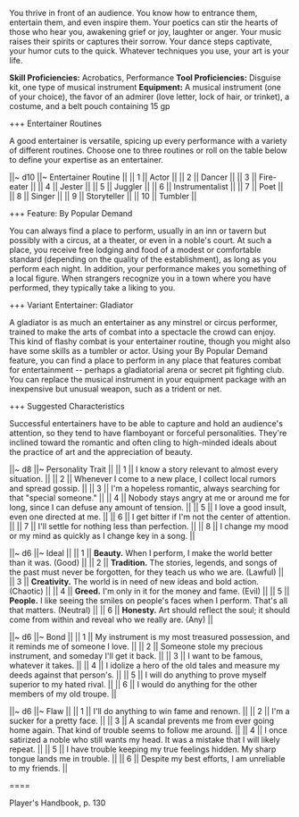 You thrive in front of an audience. You know how to entrance them, entertain them, and even inspire them. Your poetics can stir the hearts of those who hear you, awakening grief or joy, laughter or anger. Your music raises their spirits or captures their sorrow. Your dance steps captivate, your humor cuts to the quick. Whatever techniques you use, your art is your life.

**Skill Proficiencies:** Acrobatics, Performance
**Tool Proficiencies:** Disguise kit, one type of musical instrument
**Equipment:** A musical instrument (one of your choice), the favor of an admirer (love letter, lock of hair, or trinket), a costume, and a belt pouch containing 15 gp

+++ Entertainer Routines

A good entertainer is versatile, spicing up every performance with a variety of different routines. Choose one to three routines or roll on the table below to define your expertise as an entertainer.

||~ d10 ||~ Entertainer Routine ||
|| 1 || Actor ||
|| 2 || Dancer ||
|| 3 || Fire-eater ||
|| 4 || Jester ||
|| 5 || Juggler ||
|| 6 || Instrumentalist ||
|| 7 || Poet ||
|| 8 || Singer ||
|| 9 || Storyteller ||
|| 10 || Tumbler ||

+++ Feature: By Popular Demand

You can always find a place to perform, usually in an inn or tavern but possibly with a circus, at a theater, or even in a noble's court. At such a place, you receive free lodging and food of a modest or comfortable standard (depending on the quality of the establishment), as long as you perform each night. In addition, your performance makes you something of a local figure. When strangers recognize you in a town where you have performed, they typically take a liking to you.

+++ Variant Entertainer: Gladiator

A gladiator is as much an entertainer as any minstrel or circus performer, trained to make the arts of combat into a spectacle the crowd can enjoy. This kind of flashy combat is your entertainer routine, though you might also have some skills as a tumbler or actor. Using your By Popular Demand feature, you can find a place to perform in any place that features combat for entertainment -- perhaps a gladiatorial arena or secret pit fighting club. You can replace the musical instrument in your equipment package with an inexpensive but unusual weapon, such as a trident or net.

+++ Suggested Characteristics

Successful entertainers have to be able to capture and hold an audience's attention, so they tend to have flamboyant or forceful personalities. They're inclined toward the romantic and often cling to high-minded ideals about the practice of art and the appreciation of beauty.

||~ d8 ||~ Personality Trait ||
|| 1 || I know a story relevant to almost every situation. ||
|| 2 || Whenever I come to a new place, I collect local rumors and spread gossip. ||
|| 3 || I'm a hopeless romantic, always searching for that "special someone." ||
|| 4 || Nobody stays angry at me or around me for long, since I can defuse any amount of tension. ||
|| 5 || I love a good insult, even one directed at me. ||
|| 6 || I get bitter if I'm not the center of attention. ||
|| 7 || I'll settle for nothing less than perfection. ||
|| 8 || I change my mood or my mind as quickly as I change key in a song. ||

||~ d6 ||~ Ideal ||
|| 1 || **Beauty.** When I perform, I make the world better than it was. (Good) ||
|| 2 || **Tradition.** The stories, legends, and songs of the past must never be forgotten, for they teach us who we are. (Lawful) ||
|| 3 || **Creativity.** The world is in need of new ideas and bold action. (Chaotic) ||
|| 4 || **Greed.** I'm only in it for the money and fame. (Evil) ||
|| 5 || **People.** I like seeing the smiles on people's faces when I perform. That's all that matters. (Neutral) ||
|| 6 || **Honesty.** Art should reflect the soul; it should come from within and reveal who we really are. (Any) ||

||~ d6 ||~ Bond ||
|| 1 || My instrument is my most treasured possession, and it reminds me of someone I love. ||
|| 2 || Someone stole my precious instrument, and someday I'll get it back. ||
|| 3 || I want to be famous, whatever it takes. ||
|| 4 || I idolize a hero of the old tales and measure my deeds against that person's. ||
|| 5 || I will do anything to prove myself superior to my hated rival. ||
|| 6 || I would do anything for the other members of my old troupe. ||

||~ d6 ||~ Flaw ||
|| 1 || I'll do anything to win fame and renown. ||
|| 2 || I'm a sucker for a pretty face. ||
|| 3 || A scandal prevents me from ever going home again. That kind of trouble seems to follow me around. ||
|| 4 || I once satirized a noble who still wants my head. It was a mistake that I will likely repeat. ||
|| 5 || I have trouble keeping my true feelings hidden. My sharp tongue lands me in trouble. ||
|| 6 || Despite my best efforts, I am unreliable to my friends. ||

====

Player's Handbook, p. 130
